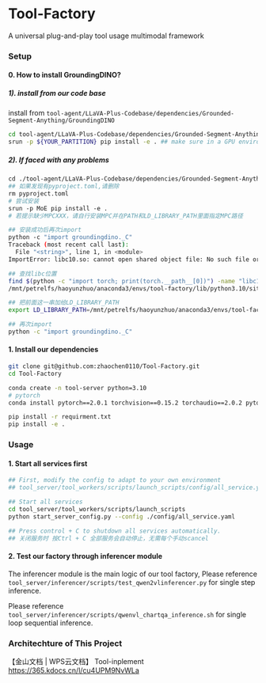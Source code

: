 # Tool-Factory

A universal plug-and-play tool usage multimodal framework


### Setup
#### 0. How to install GroundingDINO?

##### 1). install from our code base
install from `tool-agent/LLaVA-Plus-Codebase/dependencies/Grounded-Segment-Anything/GroundingDINO` 
```bash 
cd tool-agent/LLaVA-Plus-Codebase/dependencies/Grounded-Segment-Anything/GroundingDINO
srun -p ${YOUR_PARTITION} pip install -e . ## make sure in a GPU environment
```

##### 2). If faced with any problems

```bash
cd ./tool-agent/LLaVA-Plus-Codebase/dependencies/Grounded-Segment-Anything/GroundingDINO
## 如果发现有pyproject.toml,请删除
rm pyproject.toml
# 尝试安装
srun -p MoE pip install -e .
# 若提示缺少MPCXXX，请自行安装MPC并在PATH和LD_LIBRARY_PATH里面指定MPC路径

## 安装成功后再次import
python -c "import groundingdino._C"
Traceback (most recent call last):
  File "<string>", line 1, in <module>
ImportError: libc10.so: cannot open shared object file: No such file or directory

## 查找libc位置
find $(python -c "import torch; print(torch.__path__[0])") -name "libc10.so"
/mnt/petrelfs/haoyunzhuo/anaconda3/envs/tool-factory/lib/python3.10/site-packages/torch/lib/libc10.so

## 把前面这一串加给LD_LIBRARY_PATH
export LD_LIBRARY_PATH=/mnt/petrelfs/haoyunzhuo/anaconda3/envs/tool-factory/lib/python3.10/site-packages/torch/lib

## 再次import
python -c "import groundingdino._C"
```
#### 1. Install our dependencies

```bash
git clone git@github.com:zhaochen0110/Tool-Factory.git
cd Tool-Factory

conda create -n tool-server python=3.10
# pytorch
conda install pytorch==2.0.1 torchvision==0.15.2 torchaudio==2.0.2 pytorch-cuda=11.8 -c pytorch -c nvidia

pip install -r requirment.txt
pip install -e .

```

### Usage

#### 1. Start all services first

```bash
## First, modify the config to adapt to your own environment
## tool_server/tool_workers/scripts/launch_scripts/config/all_service.yaml

## Start all services
cd tool_server/tool_workers/scripts/launch_scripts
python start_server_config.py --config ./config/all_service.yaml

## Press control + C to shutdown all services automatically.
## 关闭服务时 按Ctrl + C 全部服务会自动停止，无需每个手动scancel
```

#### 2. Test our factory through inferencer module

The inferencer module is the main logic of our tool factory, Please reference `tool_server/inferencer/scripts/test_qwen2vlinferencer.py` for
single step inference.

Please reference `tool_server/inferencer/scripts/qwenvl_chartqa_inference.sh` for single loop sequential inference.

### Architechture of This Project

【金山文档 | WPS云文档】 Tool-inplement
https://365.kdocs.cn/l/cu4UPM9NvWLa
